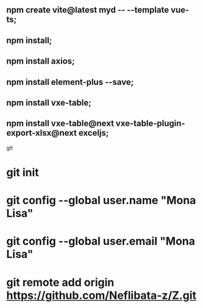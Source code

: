 ## npm create vite@latest myd -- --template vue-ts;
## npm install;
## npm install axios;
## npm install element-plus --save;
## npm install vxe-table;
## npm install vxe-table@next vxe-table-plugin-export-xlsx@next exceljs;

git
# git init
# git config --global user.name "Mona Lisa"
# git config --global user.email "Mona Lisa"
# git remote add origin https://github.com/Neflibata-z/Z.git
